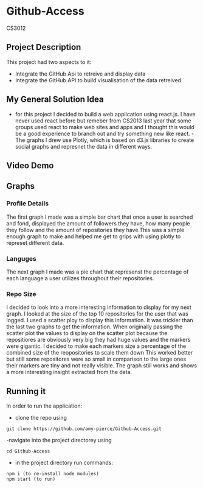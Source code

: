 # Github-Access
CS3012
## Project Description
This project had two aspects to it:
- Integrate the GitHub Api to retreive and display data 
- Integrate the GitHub API to build visualisation of the data retreived
## My General Solution Idea
- for this project I decided to build a web application using react.js. I have never used react before but  remeber from CS2013 last year that some groups used react to make web sites and apps and I thought this would be a good experience to branch out and try something new like react.
-The graphs I drew use Plotly, which is based on d3.js libraries to create social graphs and represnet the data in different ways.
## Video Demo
## Graphs
### Profile Details
The first graph I made was a simple bar chart that once a user is searched and fond, displayed the amount of followers they have, how many people they follow and the amount of repositories they have.This was a simple enough graph to make and helped me get to grips with using plotly to represet different data.

### Languges
The next graph I made was a pie chart that represenst the percentage of each language a user utilizes throughout their repositories. 
### Repo Size
I decided to look into a more interesting information to display for my next graph. I looked at the size of the top 10 repositories for the user that was logged. I used a scatter ploy to display this information. It was trickier than the last two graphs to get the information. When originally passing the scatter plot the values to display on the scatter plot because the repositiores are obviously very big they had huge values and the markers were gigantic. I decided to make each markers size a percentage of the combined size of the reopositories to scale them down This worked better but still some repositores were so small in comparison to the large ones their markers are tiny and not really visible. The graph still works and shows a more interesting insight extracted from the data.

## Running it
In order to run the application:
- clone the repo using 
```
git clone https://github.com/amy-pierce/Github-Access.git
```
-navigate into the project directorey using 
```
cd Github-Access
```
- in the project directory run commands:
```
npm i (to re-install node modules)
npm start (to run)
```




